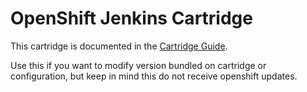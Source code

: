 # OpenShift Jenkins Cartridge

This cartridge is documented in the [Cartridge Guide](http://openshift.github.io/documentation/oo_cartridge_guide.html#jenkins).

Use this if you want to modify version bundled on cartridge or configuration, but keep in mind this do not receive openshift updates.
